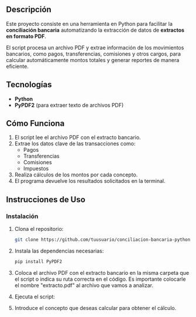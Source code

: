 ## Descripción

Este proyecto consiste en una herramienta en Python para facilitar la **conciliación bancaria** automatizando la extracción de datos de **extractos en formato PDF**.

El script procesa un archivo PDF y extrae información de los movimientos bancarios, como pagos, transferencias, comisiones y otros cargos, para calcular automáticamente montos totales y generar reportes de manera eficiente.

## Tecnologías
- **Python**
- **PyPDF2** (para extraer texto de archivos PDF)

## Cómo Funciona
1. El script lee el archivo PDF con el extracto bancario.
2. Extrae los datos clave de las transacciones como:
   - Pagos
   - Transferencias
   - Comisiones
   - Impuestos
3. Realiza cálculos de los montos por cada concepto.
5. El programa devuelve los resultados solicitados en la terminal.

## Instrucciones de Uso
### Instalación

1. Clona el repositorio:
    ```bash
    git clone https://github.com/tuusuario/conciliacion-bancaria-python.git
    ```

2. Instala las dependencias necesarias:
    ```bash
    pip install PyPDF2
    ```

3. Coloca el archivo PDF con el extracto bancario en la misma carpeta que el script o indica su ruta correcta en el código. Es importante colocarle el nombre "extracto.pdf" al archivo que vamos a analizar.

4. Ejecuta el script:

5. Introduce el concepto que deseas calcular para obtener el cálculo.
